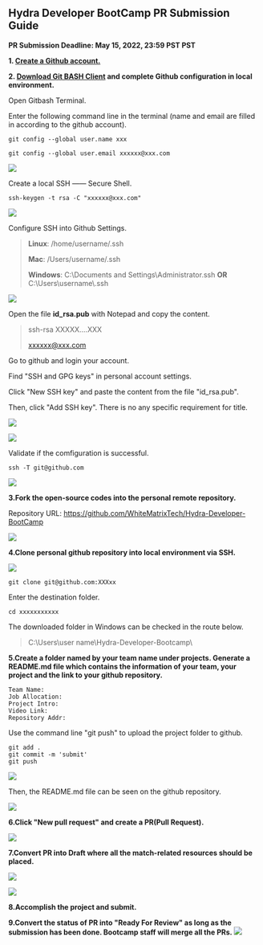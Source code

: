 
## Hydra Developer BootCamp PR Submission Guide ##

 **PR Submission Deadline: May 15, 2022, 23:59 PST PST**

**1. [Create a Github account.](https://github.com/)**

**2. [Download Git BASH Client](https://gitforwindows.org/) and complete Github configuration in local environment.**

   Open Gitbash Terminal.

   Enter the following command line in the terminal (name and email are filled in according to the github account).

    git config --global user.name xxx
       
    git config --global user.email xxxxxx@xxx.com

 ![](https://chainide-global-metaverse-bootcamp-pr-img.s3.ap-northeast-1.amazonaws.com/Gitconfig.png)

   Create a local SSH —— Secure Shell.

    ssh-keygen -t rsa -C "xxxxxx@xxx.com" 
 ![](https://chainide-global-metaverse-bootcamp-pr-img.s3.ap-northeast-1.amazonaws.com/Gitlocalssh.png)

   Configure SSH into Github Settings.

> **Linux**: /home/username/.ssh
> 
> **Mac**:  /Users/username/.ssh
> 
> **Windows**: C:\Documents and Settings\Administrator\.ssh **OR** C:\Users\username\\.ssh


 ![](https://chainide-global-metaverse-bootcamp-pr-img.s3.ap-northeast-1.amazonaws.com/SSH_File.png)


Open the file **id_rsa.pub** with Notepad and copy the content.
> ssh-rsa XXXXX....XXX
>
>  xxxxxx@xxx.com

   Go to github and login your account.

   Find "SSH and GPG keys" in personal account settings.

   Click "New SSH key" and paste the content from the file "id_rsa.pub". 

   Then, click "Add SSH key". There is no any specific requirement for title.

   ![](https://chainide-global-metaverse-bootcamp-pr-img.s3.ap-northeast-1.amazonaws.com/GithubSettings.png)

   ![](https://chainide-global-metaverse-bootcamp-pr-img.s3.ap-northeast-1.amazonaws.com/SSH+and+GPG+keys.png)

Validate if the comfiguration is successful.

    ssh -T git@github.com

![](https://chainide-global-metaverse-bootcamp-pr-img.s3.ap-northeast-1.amazonaws.com/SSH_Validation.png)

**3.Fork the open-source codes into the personal remote repository.**

Repository URL: https://github.com/WhiteMatrixTech/Hydra-Developer-BootCamp

  ![](https://chainide-forum-img.s3.ap-northeast-1.amazonaws.com/8208.png)

**4.Clone personal github repository into local environment via SSH.**

  ![](https://chainide-global-metaverse-bootcamp-pr-img.s3.ap-northeast-1.amazonaws.com/Code_Clone_SSH.png)

    git clone git@github.com:XXXxx

  Enter the destination folder.

``` 
cd xxxxxxxxxxx
```

  The downloaded folder in Windows can be checked in the route below.

> C:\Users\user name\Hydra-Developer-Bootcamp\

**5.Create a folder named by your team name under projects. Generate a README.md file which contains the information of your team, your project and the link to your github repository.**

	Team Name:
	Job Allocation:
	Project Intro:
	Video Link:
	Repository Addr:

Use the command line "git push" to upload the project folder to github.

    git add .
    git commit -m 'submit'
    git push 

![](https://chainide-global-metaverse-bootcamp-pr-img.s3.ap-northeast-1.amazonaws.com/GitPush.png)

  Then, the README.md file can be seen on the github repository.

![](https://chainide-global-metaverse-bootcamp-pr-img.s3.ap-northeast-1.amazonaws.com/Github_README.png)

**6.Click "New pull request" and create a PR(Pull Request).**

![](https://chainide-forum-img.s3.ap-northeast-1.amazonaws.com/8213.png)

**7.Convert PR into Draft where all the match-related resources should be placed.**

![](https://chainide-global-metaverse-bootcamp-pr-img.s3.ap-northeast-1.amazonaws.com/ConvertPR2Draft.png)

![](https://chainide-forum-img.s3.ap-northeast-1.amazonaws.com/8237.png)

**8.Accomplish the project and submit.**

**9.Convert the status of PR into "Ready For Review" as long as the submission has been done. Bootcamp staff will merge all the PRs.**
![](https://chainide-global-metaverse-bootcamp-pr-img.s3.ap-northeast-1.amazonaws.com/Ready4View.png)

